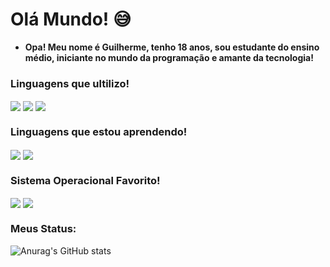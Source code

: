 # Olá Mundo! 😅

- **Opa! Meu nome é Guilherme, tenho 18 anos, sou estudante do ensino médio, iniciante no mundo da programação e amante da tecnologia!**

### Linguagens que ultilizo!

<div class="html" style= "display: inline_block;">
<img align="center" alt"aaa" src="https://img.shields.io/badge/HTML-239120?style=for-the-badge&logo=html5&logoColor=white&color=orange">
<img align="center" alt"aaa" src="https://img.shields.io/badge/CSS3-1572B6?style=for-the-badge&logo=css3&logoColor=white">
<img align="center" alt"aaa" src="https://img.shields.io/badge/C-00599C?style=for-the-badge&logo=c&logoColor=white">
</div>

### Linguagens que estou aprendendo!

<div class="html" style= "display: inline_block;">
<img align="center" alt"aaa" src="https://img.shields.io/badge/Python-203f75?style=for-the-badge&logo=python&logoColor=yellow">
<img align="center" alt"aaa" src="https://img.shields.io/badge/C%2B%2B-00599C?style=for-the-badge&logo=c%2B%2B&logoColor=white">
</div>

### Sistema Operacional Favorito!

<div class="sistema" style="display: inline_block;">
<img align="center" alt"bbb" src="https://img.shields.io/badge/manjaro-35BF5C?style=for-the-badge&logo=manjaro&logoColor=white">
<img align="center" alt"bbb" src="https://img.shields.io/badge/Linux-FCC624?style=for-the-badge&logo=linux&logoColor=black">
</div>




### Meus Status:


![Anurag's GitHub stats](https://github-readme-stats.vercel.app/api?username=guilhermedev2006&show_icons=true&theme=vue)
